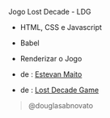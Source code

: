 Jogo Lost Decade - LDG
- HTML, CSS e Javascript
- Babel
- Renderizar o Jogo<br/>

- de : [Estevan Maito](https://www.youtube.com/channel/UCIUOmAsotrzdK8VsZuHfVHw)
- de : [Lost Decade Game](http://www.lostdecadegames.com/how-to-make-a-simple-html5-canvas-game/)

>@douglasabnovato